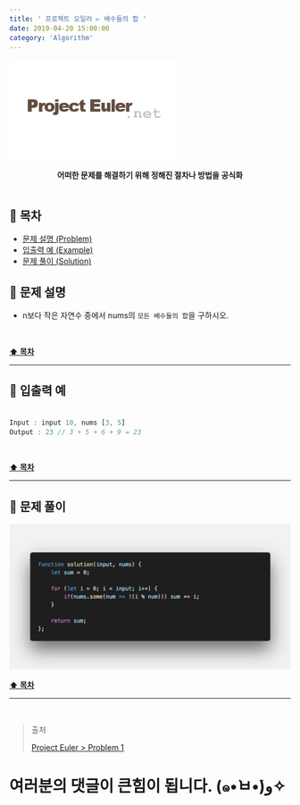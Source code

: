 ```yaml
---
title: ' 프로젝트 오일러 ▻ 배수들의 합 '
date: 2019-04-20 15:00:00
category: 'Algorithm'
---
```


![](./images/logo.png)

<center><strong>어떠한 문제를 해결하기 위해 정해진 절차나 방법을 공식화</strong></center>

<br />

## **💎 목차**

- [문제 설명 (Problem)](#-문제-설명)
- [입출력 예 (Example)](#-입출력-예)
- [문제 풀이 (Solution)](#-문제-풀이)

## **📕 문제 설명**

- n보다 작은 자연수 중에서 nums의 `모든 배수들의 합`을 구하시오.

<br />

**[⬆ 목차](#-목차)**

---

## **📙 입출력 예**

```js

Input : input 10, nums [3, 5]
Output : 23 // 3 + 5 + 6 + 9 = 23

```

<br />

**[⬆ 목차](#-목차)**

---

## **📘 문제 풀이**

![](./images/solution.1.png)
<br />

**[⬆ 목차](#-목차)**

---

<br />

> 출처
>
> <a href="http://euler.synap.co.kr/prob_detail.php?id=1" target="_blank">Project Euler > Problem 1</a>

# 여러분의 댓글이 큰힘이 됩니다. (๑•̀ㅂ•́)و✧
